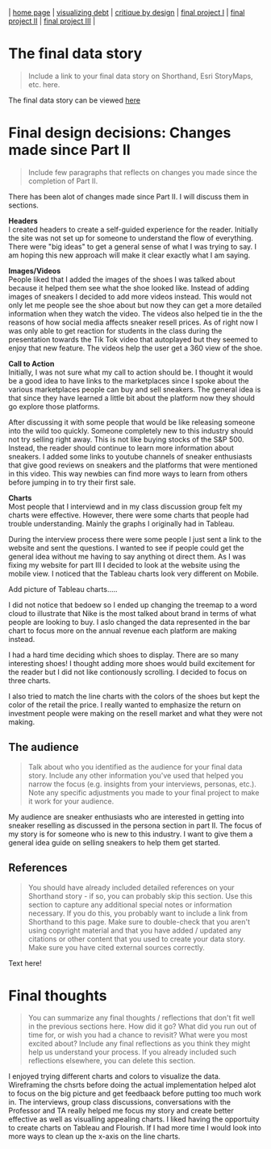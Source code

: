 | [home page](https://cmustudent.github.io/tswd-portfolio-templates/) | [visualizing debt](visualizing-government-debt) | [critique by design](critique-by-design) | [final project I](final-project-part-one) | [final project II](final-project-part-two) | [final project III](final-project-part-three) |

# The final data story
> Include a link to your final data story on Shorthand, Esri StoryMaps, etc. here. 

The final data story can be viewed [here](https://carnegiemellon.shorthandstories.com/a-story-on-selling-sneakers/index.html)

# Final design decisions: Changes made since Part II
> Include few paragraphs that reflects on changes you made since the completion of Part II. 

There has been alot of changes made since Part II. I will discuss them in sections.
 
<b>Headers</b>
<br>
I created headers to create a self-guided experience for the reader. Initially the site was not set up for someone to understand the flow of everything. There were "big ideas" to get a general sense of what I was trying to say. I am hoping this new approach will make it clear exactly what I am saying.

<b>Images/Videos</b>
<br>
People liked that I added the images of the shoes I was talked about because it helped them see what the shoe looked like. Instead of adding images of sneakers I decided to add more videos instead.  This would not only let me people see the shoe about but now they can get a more detailed information when they watch the video. The videos also helped tie in the the reasons of how social media affects sneaker resell prices. As of right now I was only able to get reaction for students in the class during the presentation towards the Tik Tok video that autoplayed but they seemed to enjoy that new feature. The videos help the user get a 360 view of the shoe. 



<b>Call to Action</b>
<br>
Initially, I was not sure what my call to action should be. I thought it would be a good idea to have links to the marketplaces since I spoke about the various marketplaces people can buy and sell sneakers. The general idea is that since they have learned a little bit about the platform now they should go explore those platforms. 

After discussing it with some people that would be like releasing someone into the wild too quickly. Someone completely new to this industry should not try selling right away. This is not like buying stocks of the S&P 500. Instead, the reader should continue to learn more information about sneakers. I added some links to youtube channels of sneaker enthusiasts that give good reviews on sneakers and the platforms that were mentioned in this video. This way newbies can find more ways to learn from others before jumping in to try their first sale.

<b>Charts</b>
<br>
Most people that I interviewd and in my class discussion group felt my charts were effective. However, there were some charts that people had trouble understanding. Mainly the graphs I originally had in Tableau. 

During the interview process there were some people I just sent a link to the website and sent the questions. I wanted to see if people could get the general idea without me having to say anything ot direct them. As I was fixing my website for part III I decided to look at the website using the mobile view. I noticed that the Tableau charts look very different on Mobile.

Add picture of Tableau charts.....

I did not notice that bedoew so I ended up changing the treemap to a word cloud to illustrate that Nike is the most talked about brand in terms of what people are looking to buy. I aslo changed the data represented in the bar chart to focus more on the annual revenue each platform are making instead. 

I had a hard time deciding which shoes to display. There are so many interesting shoes! I thought adding more shoes would build excitement for the reader but I did not like contionously scrolling. I decided to focus on three charts. 

I also tried to match the line charts with the colors of the shoes but kept the color of the retail the price. I really wanted to emphasize the return on investment people were making on the resell market and what they were not making. 
 

 
## The audience
> Talk about who you identified as the audience for your final data story.  Include any other information you've used that helped you narrow the focus (e.g. insights from your interviews, personas, etc.).  Note any specific adjustments you made to your final project to make it work for your audience.

My audience are sneaker enthusiasts who are interested in getting into sneaker reselling as discussed in the persona section in part II. The focus of my story is for someone who is new to this industry. I want to give them a general idea guide on selling sneakers to help them get started.  


## References
> You should have already included detailed references on your Shorthand story - if so, you can probably skip this section.  Use this section to capture any additional special notes or information necessary.  If you do this, you probably want to include a link from Shorthand to this page. Make sure to double-check that you aren't using copyright material and that you have added / updated any citations or other content that you used to create your data story.  Make sure you have cited external sources correctly. 

Text here!

# Final thoughts
> You can summarize any final thoughts / reflections that don't fit well in the previous sections here.  How did it go?  What did you run out of time for, or wish you had a chance to revisit?  What were you most excited about?  Include any final reflections as you think they might help us understand your process.  If you already included such reflections elsewhere, you can delete this section. 

I enjoyed trying different charts and colors to visualize the data. Wireframing the chsrts before doing the actual implementation helped alot to focus on the big picture and get feedbaack before putting too much work in. The interviews, group class discussions, conversations with the Professor and TA really helped me focus my story and create better effective as well as visualling appealing charts. I liked having the opportuity to create charts on Tableau and Flourish. If I had more time I would look into more ways to clean up the x-axis on the line charts. 
